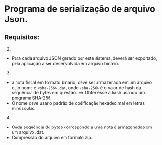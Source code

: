 # Programa de serialização de arquivo Json.
## Requisitos:

2)
- Para cada arquivo JSON gerado por este sistema, deverá ser exportado,
pela aplicação a ser desenvolvida em arquivo binário.

3)
- a nota fiscal em formato binário, deve ser armazenada em um arquivo cujo
nome é `<sha-256>.dat`, onde `<sha-256>` é o valor de hash da sequência de bytes
em questão. ==> Obter esse a hash usando um programa SHA-256.
- O nome deve usar o padrão de codificação hexadecimal em letras minúsculas.

4)
- Cada sequência de bytes corresponde a uma nota é armazenadas em um arquivo
.dat.
- Compressão do arquivo em formato zip.